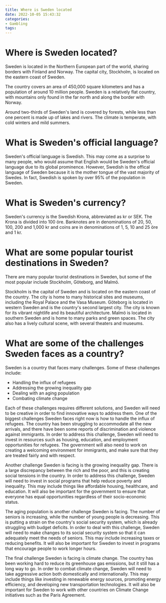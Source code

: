 ```yaml
---
title: Where is Sweden located
date: 2022-10-05 15:43:32
categories:
- Gambling
tags:
---
```



#  Where is Sweden located?

Sweden is located in the Northern European part of the world, sharing borders with Finland and Norway. The capital city, Stockholm, is located on the eastern coast of Sweden.

The country covers an area of 450,000 square kilometers and has a population of around 10 million people. Sweden is a relatively flat country, with mountains only found in the far north and along the border with Norway.

Around two-thirds of Sweden's land is covered by forests, while less than one percent is made up of lakes and rivers. The climate is temperate, with cold winters and mild summers.

#  What is Sweden's official language?

Sweden's official language is Swedish. This may come as a surprise to many people, who would assume that English would be Sweden's official language due to its global prominence. However, Swedish is the offical language of Sweden because it is the mother tongue of the vast majority of Swedes. In fact, Swedish is spoken by over 95% of the population in Sweden.

#  What is Sweden's currency?

Sweden's currency is the Swedish Krona, abbreviated as kr or SEK. The Krona is divided into 100 öre. Banknotes are in denominations of 20, 50, 100, 200 and 1,000 kr and coins are in denominations of 1, 5, 10 and 25 öre and 1 kr.

#  What are some popular tourist destinations in Sweden?

There are many popular tourist destinations in Sweden, but some of the most popular include Stockholm, Göteborg, and Malmö.

Stockholm is the capital of Sweden and is located on the eastern coast of the country. The city is home to many historical sites and museums, including the Royal Palace and the Vasa Museum. Göteborg is located in western Sweden and is the country's second largest city. The city is known for its vibrant nightlife and its beautiful architecture. Malmö is located in southern Sweden and is home to many parks and green spaces. The city also has a lively cultural scene, with several theaters and museums.

#  What are some of the challenges Sweden faces as a country?

Sweden is a country that faces many challenges. Some of these challenges include:

- Handling the influx of refugees
- Addressing the growing inequality gap
- Dealing with an aging population
- Combating climate change

Each of these challenges requires different solutions, and Sweden will need to be creative in order to find innovative ways to address them. One of the biggest challenges Sweden faces right now is how to handle the influx of refugees. The country has been struggling to accommodate all the new arrivals, and there have been some reports of discrimination and violence against immigrants. In order to address this challenge, Sweden will need to invest in resources such as housing, education, and employment opportunities for refugees. The government will also need to work on creating a welcoming environment for immigrants, and make sure that they are treated fairly and with respect.

Another challenge Sweden is facing is the growing inequality gap. There is a large discrepancy between the rich and the poor, and this is creating social tensions in the country. In order to address this challenge, Sweden will need to invest in social programs that help reduce poverty and inequality. This may include things like affordable housing, healthcare, and education. It will also be important for the government to ensure that everyone has equal opportunities regardless of their socio-economic status.

The aging population is another challenge Sweden is facing. The number of seniors is increasing, while the number of young people is decreasing. This is putting a strain on the country's social security system, which is already struggling with budget deficits. In order to deal with this challenge, Sweden will need to make changes to its social security system so that it can adequately meet the needs of seniors. This may include increasing taxes or reducing benefits. It will also be important for Sweden to invest in programs that encourage people to work longer hours.

The final challenge Sweden is facing is climate change. The country has been working hard to reduce its greenhouse gas emissions, but it still has a long way to go. In order to combat climate change, Sweden will need to take aggressive action both domestically and internationally. This may include things like investing in renewable energy sources, promoting energy efficiency, and developing new transportation technologies. It will also be important for Sweden to work with other countries on Climate Change initiatives such as the Paris Agreement.